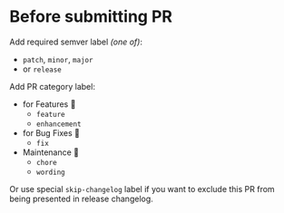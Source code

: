 # Before submitting PR

Add required semver label _(one of)_:

- `patch`, `minor`, `major`
- or `release`

Add PR category label:

- for Features 🚀
  - `feature`
  - `enhancement`
- for Bug Fixes 🐛
  - `fix`
- Maintenance 🧰
  - `chore`
  - `wording`

Or use special `skip-changelog` label if you want to exclude this PR from being presented in release changelog.
